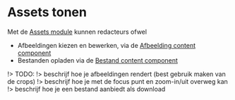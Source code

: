 # Assets tonen

Met de [Assets module](/modules/content/modules/module-assets) kunnen redacteurs ofwel

* Afbeeldingen kiezen en bewerken, via de [Afbeelding content component](/redactie/content/inrichten-cc-afbeelding)
* Bestanden opladen via de [Bestand content component](/redactie/content/inrichten-cc-bestand)

!> TODO:
!> beschrijf hoe je afbeeldingen rendert (best gebruik maken van de crops)
!> beschrijf hoe je met de focus punt en zoom-in/uit overweg kan
!> beschrijf hoe je een bestand aanbiedt als download
